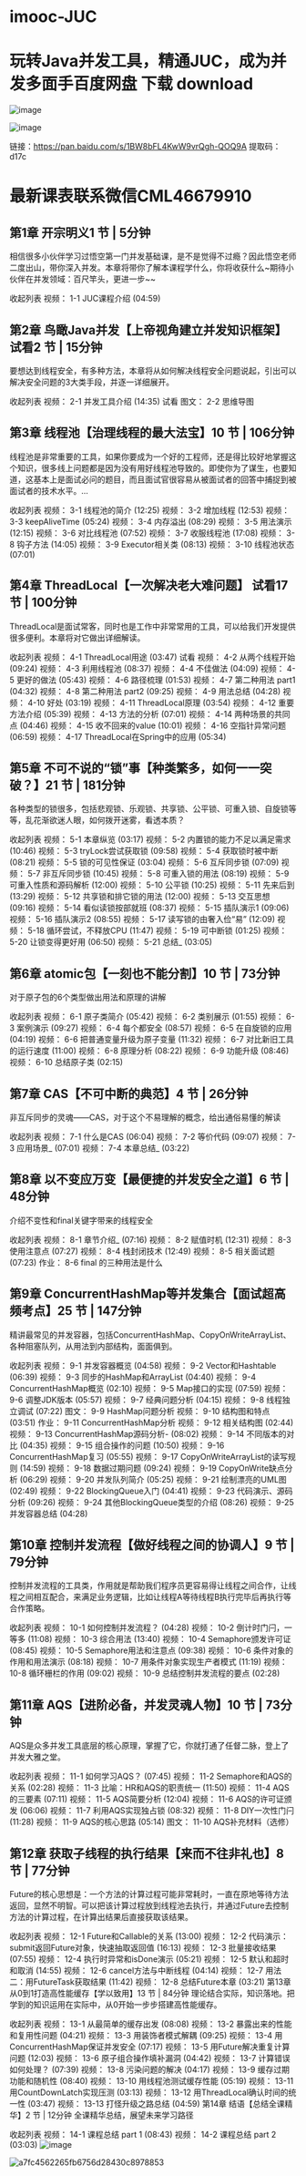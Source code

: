# imooc-JUC
# 玩转Java并发工具，精通JUC，成为并发多面手百度网盘 下载 download
![image](https://user-images.githubusercontent.com/41461298/135204523-b0c1788f-1696-43ed-875b-0b16608b4cab.png)

![image](https://user-images.githubusercontent.com/41461298/135204502-631725da-022c-4056-a927-aa4868d3bfdc.png)


链接：https://pan.baidu.com/s/1BW8bFL4KwW9vrQgh-QOQ9A 
提取码：d17c 



# 最新课表联系微信CML46679910
## 第1章 开宗明义1 节 | 5分钟
相信很多小伙伴学习过悟空第一门并发基础课，是不是觉得不过瘾？因此悟空老师二度出山，带你深入并发。本章将带你了解本课程学什么，你将收获什么~期待小伙伴在并发领域：百尺竿头，更进一步~~

收起列表
视频：
1-1 JUC课程介绍 (04:59)
## 第2章 鸟瞰Java并发【上帝视角建立并发知识框架】 试看2 节 | 15分钟
要想达到线程安全，有多种方法，本章将从如何解决线程安全问题说起，引出可以解决安全问题的3大类手段，并逐一详细展开。

收起列表
视频：
2-1 并发工具介绍 (14:35)
试看
图文：
2-2 思维导图
## 第3章 线程池【治理线程的最大法宝】10 节 | 106分钟
线程池是非常重要的工具，如果你要成为一个好的工程师，还是得比较好地掌握这个知识，很多线上问题都是因为没有用好线程池导致的。即使你为了谋生，也要知道，这基本上是面试必问的题目，而且面试官很容易从被面试者的回答中捕捉到被面试者的技术水平。...

收起列表
视频：
3-1 线程池的简介 (12:25)
视频：
3-2 增加线程 (12:53)
视频：
3-3 keepAliveTime (05:24)
视频：
3-4 内存溢出 (08:29)
视频：
3-5 用法演示 (12:15)
视频：
3-6 对比线程池 (07:52)
视频：
3-7 收服线程池 (17:08)
视频：
3-8 钩子方法 (14:05)
视频：
3-9 Executor相关类 (08:13)
视频：
3-10 线程池状态 (07:01)
## 第4章 ThreadLocal【一次解决老大难问题】 试看17 节 | 100分钟
ThreadLocal是面试常客，同时也是工作中非常常用的工具，可以给我们开发提供很多便利。本章将对它做出详细解读。

收起列表
视频：
4-1 ThreadLocal用途 (03:47)
试看
视频：
4-2 从两个线程开始 (09:24)
视频：
4-3 利用线程池 (08:37)
视频：
4-4 不佳做法 (04:09)
视频：
4-5 更好的做法 (05:43)
视频：
4-6 路径梳理 (01:53)
视频：
4-7 第二种用法 part1 (04:32)
视频：
4-8 第二种用法 part2 (09:25)
视频：
4-9 用法总结 (04:28)
视频：
4-10 好处 (03:19)
视频：
4-11 ThreadLocal原理 (03:54)
视频：
4-12 重要方法介绍 (05:39)
视频：
4-13 方法的分析 (07:01)
视频：
4-14 两种场景的共同点 (04:46)
视频：
4-15 收不回来的value (10:01)
视频：
4-16 空指针异常问题 (06:59)
视频：
4-17 ThreadLocal在Spring中的应用 (05:34)
## 第5章 不可不说的“锁”事【种类繁多，如何一一突破？】21 节 | 181分钟
各种类型的锁很多，包括悲观锁、乐观锁、共享锁、公平锁、可重入锁、自旋锁等等，乱花渐欲迷人眼，如何拨开迷雾，看透本质？

收起列表
视频：
5-1 本章纵览 (03:17)
视频：
5-2 内置锁的能力不足以满足需求 (10:46)
视频：
5-3 tryLock尝试获取锁 (09:58)
视频：
5-4 获取锁时被中断 (08:21)
视频：
5-5 锁的可见性保证 (03:04)
视频：
5-6 互斥同步锁 (07:09)
视频：
5-7 非互斥同步锁 (10:45)
视频：
5-8 可重入锁的用法 (08:19)
视频：
5-9 可重入性质和源码解析 (12:00)
视频：
5-10 公平锁 (10:25)
视频：
5-11 先来后到 (13:29)
视频：
5-12 共享锁和排它锁的用法 (12:00)
视频：
5-13 交互思想 (09:16)
视频：
5-14 看似读锁按部就班 (08:37)
视频：
5-15 插队演示1 (09:06)
视频：
5-16 插队演示2 (08:55)
视频：
5-17 读写锁的由奢入俭“易” (12:09)
视频：
5-18 循环尝试，不释放CPU (11:47)
视频：
5-19 可中断锁 (01:25)
视频：
5-20 让锁变得更好用 (06:50)
视频：
5-21 总结_ (03:05)
## 第6章 atomic包【一刻也不能分割】10 节 | 73分钟
对于原子包的6个类型做出用法和原理的讲解

收起列表
视频：
6-1 原子类简介 (05:42)
视频：
6-2 类别展示 (01:55)
视频：
6-3 案例演示 (09:27)
视频：
6-4 每个都安全 (08:57)
视频：
6-5 在自旋锁的应用 (04:19)
视频：
6-6 把普通变量升级为原子变量 (11:32)
视频：
6-7 对比新旧工具的运行速度 (11:00)
视频：
6-8 原理分析 (08:22)
视频：
6-9 功能升级 (08:46)
视频：
6-10 总结原子类 (02:15)
## 第7章 CAS【不可中断的典范】4 节 | 26分钟
非互斥同步的灵魂——CAS，对于这个不易理解的概念，给出通俗易懂的解读

收起列表
视频：
7-1 什么是CAS (06:04)
视频：
7-2 等价代码 (09:07)
视频：
7-3 应用场景_ (07:01)
视频：
7-4 本章总结_ (03:22)
## 第8章 以不变应万变【最便捷的并发安全之道】6 节 | 48分钟
介绍不变性和final关键字带来的线程安全

收起列表
视频：
8-1 章节介绍_ (07:16)
视频：
8-2 赋值时机 (12:31)
视频：
8-3 使用注意点 (07:27)
视频：
8-4 栈封闭技术 (12:49)
视频：
8-5 相关面试题 (07:23)
作业：
8-6 final 的三种用法是什么
## 第9章 ConcurrentHashMap等并发集合【面试超高频考点】25 节 | 147分钟
精讲最常见的并发容器，包括ConcurrentHashMap、CopyOnWriteArrayList、各种阻塞队列，从用法到内部结构，面面俱到。

收起列表
视频：
9-1 并发容器概览 (04:58)
视频：
9-2 Vector和Hashtable (06:39)
视频：
9-3 同步的HashMap和ArrayList (04:40)
视频：
9-4 ConcurrentHashMap概览 (02:10)
视频：
9-5 Map接口的实现 (07:59)
视频：
9-6 调整JDK版本 (05:57)
视频：
9-7 经典问题分析 (04:15)
视频：
9-8 线程独立调试 (07:22)
图文：
9-9 HashMap问题分析
视频：
9-10 结构图和特点 (03:51)
作业：
9-11 ConcurrentHashMap分析
视频：
9-12 相关结构图 (02:44)
视频：
9-13 ConcurrentHashMap源码分析- (08:02)
视频：
9-14 不同版本的对比 (04:35)
视频：
9-15 组合操作的问题 (10:50)
视频：
9-16 ConcurrentHashMap复习 (05:55)
视频：
9-17 CopyOnWriteArrayList的读写规则 (14:59)
视频：
9-18 数据过期问题 (09:24)
视频：
9-19 CopyOnWrite缺点分析 (06:29)
视频：
9-20 并发队列简介 (05:25)
视频：
9-21 绘制漂亮的UML图 (02:49)
视频：
9-22 BlockingQueue入门 (04:41)
视频：
9-23 代码演示、源码分析 (09:26)
视频：
9-24 其他BlockingQueue类型的介绍 (08:26)
视频：
9-25 并发容器总结 (04:28)
## 第10章 控制并发流程【做好线程之间的协调人】9 节 | 79分钟
控制并发流程的工具类，作用就是帮助我们程序员更容易得让线程之间合作，让线程之间相互配合，来满足业务逻辑，比如让线程A等待线程B执行完毕后再执行等合作策略。

收起列表
视频：
10-1 如何控制并发流程？ (04:28)
视频：
10-2 倒计时门闩，一等多 (11:08)
视频：
10-3 综合用法 (13:40)
视频：
10-4 Semaphore颁发许可证 (08:45)
视频：
10-5 Semaphore用法和注意点 (09:38)
视频：
10-6 条件对象的作用和用法演示 (08:18)
视频：
10-7 用条件对象实现生产者模式 (11:19)
视频：
10-8 循环栅栏的作用 (09:02)
视频：
10-9 总结控制并发流程的要点 (02:28)
## 第11章 AQS【进阶必备，并发灵魂人物】10 节 | 73分钟
AQS是众多并发工具底层的核心原理，掌握了它，你就打通了任督二脉，登上了并发大雅之堂。

收起列表
视频：
11-1 如何学习AQS？ (07:45)
视频：
11-2 Semaphore和AQS的关系 (02:28)
视频：
11-3 比喻：HR和AQS的职责统一 (11:50)
视频：
11-4 AQS的三要素 (07:11)
视频：
11-5 AQS简要分析 (12:04)
视频：
11-6 AQS的许可证颁发 (06:06)
视频：
11-7 利用AQS实现独占锁 (08:32)
视频：
11-8 DIY一次性门闩 (11:28)
视频：
11-9 AQS的核心思路 (05:14)
图文：
11-10 AQS补充材料（选修）
## 第12章 获取子线程的执行结果【来而不往非礼也】8 节 | 77分钟
Future的核心思想是：一个方法的计算过程可能非常耗时，一直在原地等待方法返回，显然不明智。可以把该计算过程放到线程池去执行，并通过Future去控制方法的计算过程，在计算出结果后直接获取该结果。

收起列表
视频：
12-1 Future和Callable的关系 (13:00)
视频：
12-2 代码演示：submit返回Future对象，快速抽取返回值 (16:13)
视频：
12-3 批量接收结果 (07:55)
视频：
12-4 执行时异常和isDone演示 (05:21)
视频：
12-5 默认和超时和取消 (14:55)
视频：
12-6 cancel方法与中断线程 (04:14)
视频：
12-7 用法二：用FutureTask获取结果 (11:42)
视频：
12-8 总结Future本章 (03:21)
第13章 从0到1打造高性能缓存【学以致用】13 节 | 84分钟
理论结合实际，知识落地。把学到的知识运用在实际中，从0开始一步步搭建高性能缓存。

收起列表
视频：
13-1 从最简单的缓存出发 (08:08)
视频：
13-2 暴露出来的性能和复用性问题 (04:21)
视频：
13-3 用装饰者模式解耦 (09:25)
视频：
13-4 用ConcurrentHashMap保证并发安全 (07:17)
视频：
13-5 用Future解决重复计算问题 (12:03)
视频：
13-6 原子组合操作填补漏洞 (04:42)
视频：
13-7 计算错误如何处理？ (07:39)
视频：
13-8 污染问题的解决 (04:17)
视频：
13-9 缓存过期功能和随机性 (08:40)
视频：
13-10 用线程池测试缓存性能 (05:19)
视频：
13-11 用CountDownLatch实现压测 (03:13)
视频：
13-12 用ThreadLocal确认时间的统一性 (03:47)
视频：
13-13 打怪升级之路总结 (04:59)
第14章 结语【总结全课精华】2 节 | 12分钟
全课精华总结，展望未来学习路径

收起列表
视频：
14-1 课程总结 part 1 (08:43)
视频：
14-2 课程总结 part 2 (03:03)
![image](https://user-images.githubusercontent.com/41461298/135204663-22b8727a-611f-4490-b340-77b7bb2cf99c.png)

![a7fc4562265fb6756d28430c8978853](https://user-images.githubusercontent.com/41461298/135204608-e1e930d1-b48f-4be6-a0da-a17eb82c6b4b.jpg)
